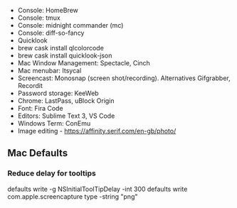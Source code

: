 - Console: HomeBrew
- Console: tmux
- Console: midnight commander (mc)
- Console: diff-so-fancy
- Quicklook
 - brew cask install qlcolorcode
 - brew cask install quicklook-json
- Mac Window Management: Spectacle, Cinch
- Mac menubar: Itsycal
- Screencast: Monosnap (screen shot/recording). Alternatives Gifgrabber, Recordit
- Password storage: KeeWeb
- Chrome: LastPass, uBlock Origin
- Font: Fira Code
- Editors: Sublime Text 3, VS Code
- Windows Term: ConEmu
- Image editing - https://affinity.serif.com/en-gb/photo/


## Mac Defaults

### Reduce delay for tooltips
defaults write -g NSInitialToolTipDelay -int 300
defaults write com.apple.screencapture type -string "png"

